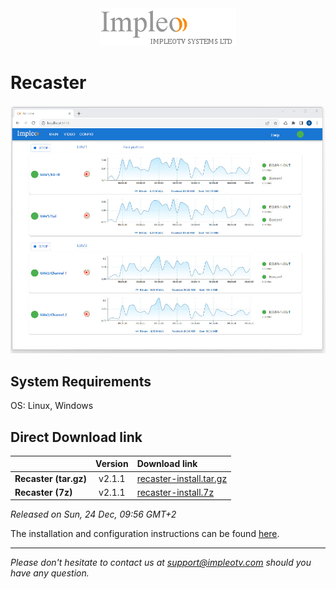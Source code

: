 
<div align="center">
  <a >
    <img src="images/impleo_logo.png" alt="Logo" >
  </a>
</div>

# Recaster

![Recaster](images/recaster-main-sm.jpg)  


## System Requirements

OS: Linux, Windows


## Direct Download link

|          | Version             | Download link                                                           | 
|:---------|:-------------------:|:------------------------------------------------------------------------|
| **Recaster (tar.gz)** |  v2.1.1 | [recaster-install.tar.gz](https://github.com/impleotv/recaster-release/releases/download/v2.1.1/recaster-install.tar.gz)  | 
| **Recaster (7z)** |  v2.1.1 | [recaster-install.7z](https://github.com/impleotv/recaster-release/releases/download/v2.1.1/recaster-install.7z)  | 

*Released on Sun, 24 Dec, 09:56 GMT+2*


The installation and configuration instructions can be found [here](https://impleotv.com/content/recaster/help/).


----  
*Please don't hesitate to contact us at support@impleotv.com should you have any question.*
